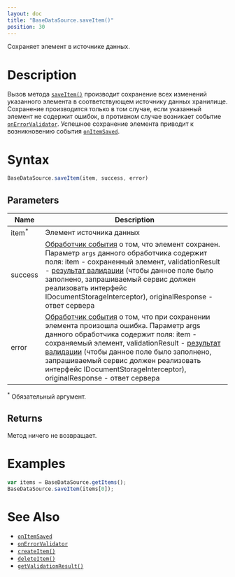```yaml
---
layout: doc
title: "BaseDataSource.saveItem()"
position: 30
---
```


Сохраняет элемент в источнике данных.

# Description

Вызов метода [`saveItem()`](../BaseDataSource.saveItem/) производит сохранение всех изменений
указанного элемента в соответствующем источнику данных хранилище. Сохранение производится только
в том случае, если указанный элемент не содержит ошибок,
в противном случае возникает событие [`onErrorValidator`](../BaseDataSource.onErrorValidator/).
Успешное сохранение элемента приводит к возникновению события [`onItemSaved`](../BaseDataSource.onItemSaved/).

# Syntax

```js
BaseDataSource.saveItem(item, success, error)
```

## Parameters

|Name|Description|
|----|-----------|
|item<sup>*</sup>|Элемент источника данных|
|success|[Обработчик события](../../../Script/) о том, что элемент сохранен. Параметр `args` данного обработчика содержит поля: item - сохраненный элемент, validationResult - [результат валидации](../ValidationResult/) (чтобы данное поле было заполнено, запрашиваемый сервис должен реализовать интерфейс IDocumentStorageInterceptor), originalResponse - ответ сервера|
|error|[Обработчик события](../../../Script/) о том, что при сохранении элемента произошла ошибка. Параметр args данного обработчика содержит поля: item - сохраняемый элемент, validationResult - [результат валидации](../ValidationResult/) (чтобы данное поле было заполнено, запрашиваемый сервис должен реализовать интерфейс IDocumentStorageInterceptor), originalResponse - ответ сервера|

<sup>*</sup> Обязательный аргумент.

## Returns

Метод ничего не возвращает.

# Examples

```js
var items = BaseDataSource.getItems();
BaseDataSource.saveItem(items[0]);
```

# See Also

* [`onItemSaved`](../BaseDataSource.onItemSaved/)
* [`onErrorValidator`](../BaseDataSource.onErrorValidator/)
* [`createItem()`](../BaseDataSource.createItem/)
* [`deleteItem()`](../BaseDataSource.deleteItem/)
* [`getValidationResult()`](../BaseDataSource.getValidationResult/)
